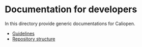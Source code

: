# Documentation for developers

In this directory provide generic documentations for Caliopen.

* [Guidelines](Guidelines.md)
* [Repository structure](Repository_structure.md)
